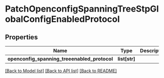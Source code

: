 # PatchOpenconfigSpanningTreeStpGlobalConfigEnabledProtocol

## Properties
Name | Type | Description | Notes
------------ | ------------- | ------------- | -------------
**openconfig_spanning_treeenabled_protocol** | **list[str]** |  | [optional] 

[[Back to Model list]](../README.md#documentation-for-models) [[Back to API list]](../README.md#documentation-for-api-endpoints) [[Back to README]](../README.md)


